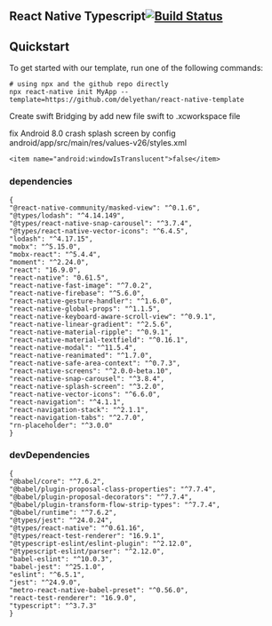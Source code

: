 ## React Native Typescript[![Build Status](https://travis-ci.com/delyethan/react-native-template.svg?branch=master)](https://travis-ci.com/delyethan/react-native-template)

## Quickstart

To get started with our template, run one of the following commands:
```shell
# using npx and the github repo directly
npx react-native init MyApp --template=https://github.com/delyethan/react-native-template

```

Create swift Bridging by add new file swift to .xcworkspace file

fix Android 8.0 crash splash screen by config android/app/src/main/res/values-v26/styles.xml

```
<item name="android:windowIsTranslucent">false</item>
```

### dependencies

    {
    "@react-native-community/masked-view": "^0.1.6",
    "@types/lodash": "^4.14.149",
    "@types/react-native-snap-carousel": "^3.7.4",
    "@types/react-native-vector-icons": "^6.4.5",
    "lodash": "^4.17.15",
    "mobx": "^5.15.0",
    "mobx-react": "^5.4.4",
    "moment": "^2.24.0",
    "react": "16.9.0",
    "react-native": "0.61.5",
    "react-native-fast-image": "^7.0.2",
    "react-native-firebase": "^5.6.0",
    "react-native-gesture-handler": "^1.6.0",
    "react-native-global-props": "^1.1.5",
    "react-native-keyboard-aware-scroll-view": "^0.9.1",
    "react-native-linear-gradient": "^2.5.6",
    "react-native-material-ripple": "^0.9.1",
    "react-native-material-textfield": "^0.16.1",
    "react-native-modal": "^11.5.4",
    "react-native-reanimated": "^1.7.0",
    "react-native-safe-area-context": "^0.7.3",
    "react-native-screens": "^2.0.0-beta.10",
    "react-native-snap-carousel": "^3.8.4",
    "react-native-splash-screen": "^3.2.0",
    "react-native-vector-icons": "^6.6.0",
    "react-navigation": "^4.1.1",
    "react-navigation-stack": "^2.1.1",
    "react-navigation-tabs": "^2.7.0",
    "rn-placeholder": "^3.0.0"
    }

### devDependencies

    {
    "@babel/core": "^7.6.2",
    "@babel/plugin-proposal-class-properties": "^7.7.4",
    "@babel/plugin-proposal-decorators": "^7.7.4",
    "@babel/plugin-transform-flow-strip-types": "^7.7.4",
    "@babel/runtime": "^7.6.2",
    "@types/jest": "^24.0.24",
    "@types/react-native": "^0.61.16",
    "@types/react-test-renderer": "16.9.1",
    "@typescript-eslint/eslint-plugin": "^2.12.0",
    "@typescript-eslint/parser": "^2.12.0",
    "babel-eslint": "^10.0.3",
    "babel-jest": "^25.1.0",
    "eslint": "^6.5.1",
    "jest": "^24.9.0",
    "metro-react-native-babel-preset": "^0.56.0",
    "react-test-renderer": "16.9.0",
    "typescript": "^3.7.3"
    }

